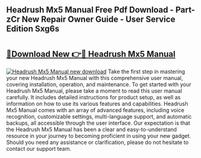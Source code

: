 ## Headrush Mx5 Manual Free Pdf Download - Part-zCr New Repair Owner Guide - User Service Edition Sxg6s

# <h2><a href="http://bc16267.oget.top/?id=Headrush+Mx5+Manual">🔗Download New 👉🔴 Headrush Mx5 Manual</a></h2>

[![Headrush Mx5 Manual new download](https://i.imgur.com/5g1atiW.png)](http://bc16267.oget.top/?id=Headrush+Mx5+Manual)
Take the first step in mastering your new Headrush Mx5 Manual with this comprehensive user manual, covering installation, operation, and maintenance. To get started with your Headrush Mx5 Manual, please take a moment to read this user manual carefully. It includes detailed instructions for product setup, as well as information on how to use its various features and capabilities. Headrush Mx5 Manual comes with an array of advanced features, including voice recognition, customizable settings, multi-language support, and automatic backups, all accessible through the user interface. Our expectation is that the Headrush Mx5 Manual has been a clear and easy-to-understand resource in your journey to becoming proficient in using your new gadget. Should you need any assistance or clarification, please do not hesitate to contact our support team.
